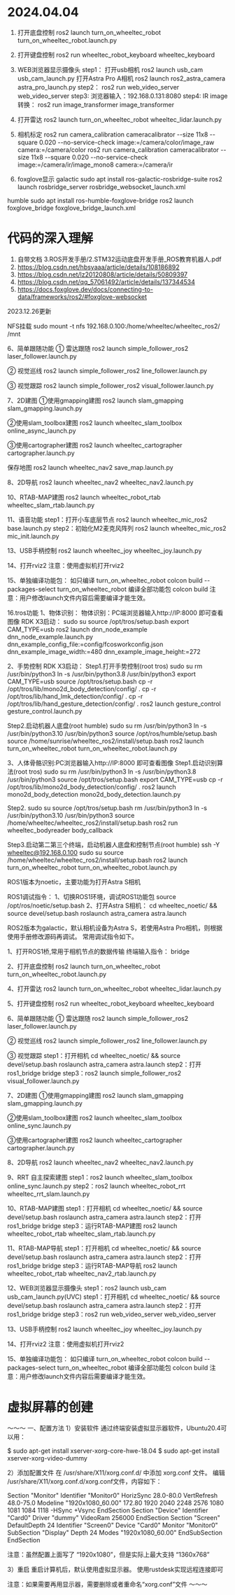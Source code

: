 # 2024.04.04

1. 打开底盘控制
       ros2 launch turn_on_wheeltec_robot turn_on_wheeltec_robot.launch.py
2. 打开键盘控制
       ros2 run wheeltec_robot_keyboard wheeltec_keyboard
3. WEB浏览器显示摄像头
step1：
       打开usb相机
       ros2 launch usb_cam usb_cam_launch.py
       打开Astra Pro A相机
       ros2 launch ros2_astra_camera astra_pro_launch.py
step2：
       ros2 run web_video_server web_video_server
step3:
       浏览器输入：192.168.0.131:8080
step4:
       IR image 转换：
       ros2 run image_transformer image_transformer
4. 打开雷达
       ros2 launch turn_on_wheeltec_robot wheeltec_lidar.launch.py

5. 相机标定
ros2 run camera_calibration cameracalibrator --size 11x8 --square 0.020 --no-service-check image:=/camera/color/image_raw camera:=/camera/color
ros2 run camera_calibration cameracalibrator --size 11x8 --square 0.020 --no-service-check image:=/camera/ir/image_mono8 camera:=/camera/ir

6. foxglove显示
galactic
sudo apt install ros-galactic-rosbridge-suite
ros2 launch rosbridge_server rosbridge_websocket_launch.xml

humble
sudo apt install ros-humble-foxglove-bridge
ros2 launch foxglove_bridge foxglove_bridge_launch.xml




# 代码的深入理解

1. 自带文档  3.ROS开发手册/2.STM32运动底盘开发手册_ROS教育机器人.pdf
2. https://blog.csdn.net/hbsyaaa/article/details/108186892
3. https://blog.csdn.net/lz20120808/article/details/50809397
4. https://blog.csdn.net/qq_57061492/article/details/137344534
5. https://docs.foxglove.dev/docs/connecting-to-data/frameworks/ros2/#foxglove-websocket

2023.12.26更新

NFS挂载
sudo mount -t nfs 192.168.0.100:/home/wheeltec/wheeltec_ros2/ /mnt


6、简单跟随功能
① 雷达跟随
ros2 launch simple_follower_ros2 laser_follower.launch.py

② 视觉巡线
ros2 launch simple_follower_ros2 line_follower.launch.py

③ 视觉跟踪
ros2 launch simple_follower_ros2 visual_follower.launch.py

7、2D建图
①使用gmapping建图
ros2 launch slam_gmapping slam_gmapping.launch.py

②使用slam_toolbox建图
ros2 launch wheeltec_slam_toolbox online_async_launch.py

③使用cartographer建图
ros2 launch wheeltec_cartographer cartographer.launch.py

保存地图
ros2 launch wheeltec_nav2 save_map.launch.py

8、2D导航
ros2 launch wheeltec_nav2 wheeltec_nav2.launch.py

10、RTAB-MAP建图
ros2 launch wheeltec_robot_rtab wheeltec_slam_rtab.launch.py

11、语音功能
step1：打开小车底层节点
ros2 launch wheeltec_mic_ros2 base.launch.py
step2：初始化M2麦克风阵列
ros2 launch wheeltec_mic_ros2 mic_init.launch.py

13、USB手柄控制
ros2 launch wheeltec_joy wheeltec_joy.launch.py

14、打开rviz2
注意：使用虚拟机打开rviz2

15、单独编译功能包：
如只编译 turn_on_wheeltec_robot
colcon build --packages-select turn_on_wheeltec_robot
编译全部功能包
colcon build
注意：用户修改launch文件内容后需要编译才能生效。

16.tros功能
1、物体识别：
物体识别：PC端浏览器输入http://IP:8000 即可查看图像
RDK X3启动：
sudo su
source /opt/tros/setup.bash
export CAM_TYPE=usb
ros2 launch dnn_node_example dnn_node_example.launch.py dnn_example_config_file:=config/fcosworkconfig.json dnn_example_image_width:=480 dnn_example_image_height:=272

2、手势控制
RDK X3启动：
Step1.打开手势控制(root tros)
sudo su
rm /usr/bin/python3
ln -s /usr/bin/python3.8 /usr/bin/python3
export CAM_TYPE=usb
source /opt/tros/setup.bash 
cp -r /opt/tros/lib/mono2d_body_detection/config/ .
cp -r /opt/tros/lib/hand_lmk_detection/config/ .
cp -r /opt/tros/lib/hand_gesture_detection/config/ .
ros2 launch gesture_control gesture_control.launch.py 

Step2.启动机器人底盘(root humble)
sudo su
rm /usr/bin/python3
ln -s /usr/bin/python3.10 /usr/bin/python3
source /opt/ros/humble/setup.bash
source /home/sunrise/wheeltec_ros2/install/setup.bash
ros2 launch turn_on_wheeltec_robot turn_on_wheeltec_robot.launch.py



3、人体骨骼识别:PC浏览器输入http://IP:8000 即可查看图像
Step1.启动识别算法(root tros)
sudo su 
rm /usr/bin/python3
ln -s /usr/bin/python3.8 /usr/bin/python3
source /opt/tros/setup.bash
export CAM_TYPE=usb
cp -r /opt/tros/lib/mono2d_body_detection/config/ .
ros2 launch mono2d_body_detection mono2d_body_detection.launch.py

Step2.
sudo su 
source /opt/tros/setup.bash
rm /usr/bin/python3
ln -s /usr/bin/python3.10 /usr/bin/python3
source /home/wheeltec/wheeltec_ros2/install/setup.bash 
ros2 run wheeltec_bodyreader body_callback

Step3.启动第二第三个终端，启动机器人底盘和控制节点(root humble)
ssh -Y wheeltec@192.168.0.100 
sudo su 
source /home/wheeltec/wheeltec_ros2/install/setup.bash 
ros2 launch turn_on_wheeltec_robot turn_on_wheeltec_robot.launch.py

ROS1版本为noetic，主要功能为打开Astra S相机

ROS1调试指令：
1、切换ROS1环境，调试ROS1功能包
source /opt/ros/noetic/setup.bash
2、打开Astra S相机：
cd wheeltec_noetic/ && source devel/setup.bash
roslaunch astra_camera astra.launch
 
ROS2版本为galactic，默认相机设备为Astra S，若使用Astra Pro相机，则根据使用手册修改源码再调试。
常用调试指令如下。

1、打开ROS1桥,常用于相机节点的数据传输
终端输入指令：
       bridge

2、打开底盘控制
ros2 launch turn_on_wheeltec_robot turn_on_wheeltec_robot.launch.py


4、打开雷达
ros2 launch turn_on_wheeltec_robot wheeltec_lidar.launch.py

5、打开键盘控制
ros2 run wheeltec_robot_keyboard wheeltec_keyboard 

6、简单跟随功能
① 雷达跟随
ros2 launch simple_follower_ros2 laser_follower.launch.py

② 视觉巡线
ros2 launch simple_follower_ros2 line_follower.launch.py

③ 视觉跟踪
step1：打开相机
cd wheeltec_noetic/ && source devel/setup.bash
roslaunch astra_camera astra.launch
step2：打开ros1_bridge
       bridge
step3：ros2 launch simple_follower_ros2 visual_follower.launch.py

7、2D建图
①使用gmapping建图
ros2 launch slam_gmapping slam_gmapping.launch.py

②使用slam_toolbox建图
ros2 launch wheeltec_slam_toolbox online_sync.launch.py

③使用cartographer建图
ros2 launch wheeltec_cartographer cartographer.launch.py

8、2D导航
ros2 launch wheeltec_nav2 wheeltec_nav2.launch.py

9、RRT 自主探索建图
step1：ros2 launch wheeltec_slam_toolbox online_sync.launch.py
step2：ros2 launch wheeltec_robot_rrt wheeltec_rrt_slam.launch.py

10、RTAB-MAP建图
step1：打开相机
cd wheeltec_noetic/ && source devel/setup.bash
roslaunch astra_camera astra.launch
step2：打开ros1_bridge
       bridge
step3：运行RTAB-MAP建图
ros2 launch wheeltec_robot_rtab wheeltec_slam_rtab.launch.py

11、RTAB-MAP导航
step1：打开相机
cd wheeltec_noetic/ && source devel/setup.bash
roslaunch astra_camera astra.launch
step2：打开ros1_bridge
       bridge
step3：运行RTAB-MAP导航
ros2 launch wheeltec_robot_rtab wheeltec_nav2_rtab.launch.py


12、WEB浏览器显示摄像头
step1：ros2 launch usb_cam usb_cam_launch.py(UVC)
step1：打开相机
cd wheeltec_noetic/ && source devel/setup.bash
roslaunch astra_camera astra.launch
step2：打开ros1_bridge
       bridge
step3：ros2 run web_video_server web_video_server

13、USB手柄控制
ros2 launch wheeltec_joy wheeltec_joy.launch.py

14、打开rviz2
注意：使用虚拟机打开rviz2

15、单独编译功能包：
如只编译 turn_on_wheeltec_robot
colcon build --packages-select turn_on_wheeltec_robot
编译全部功能包
colcon build
注意：用户修改launch文件内容后需要编译才能生效。


# 虚拟屏幕的创建
～～～
一、配置方法
1）安装软件
通过终端安装虚拟显示器软件，Ubuntu20.4可以用：

$ sudo apt-get install xserver-xorg-core-hwe-18.04
$ sudo apt-get install xserver-xorg-video-dummy

2）添加配置文件
在 /usr/share/X11/xorg.conf.d/ 中添加 xorg.conf 文件。
编辑 /usr/share/X11/xorg.conf.d/xorg.conf文件，内容如下：

Section "Monitor"
  Identifier "Monitor0"
  HorizSync 28.0-80.0
  VertRefresh 48.0-75.0
  Modeline "1920x1080_60.00" 172.80 1920 2040 2248 2576 1080 1081 1084 1118 -HSync +Vsync
EndSection
Section "Device"
  Identifier "Card0"
  Driver "dummy"
  VideoRam 256000
EndSection
Section "Screen"
  DefaultDepth 24
  Identifier "Screen0"
  Device "Card0"
  Monitor "Monitor0"
  SubSection "Display"
    Depth 24
    Modes "1920x1080_60.00"
  EndSubSection
EndSection

注意：虽然配置上面写了 “1920x1080”，但是实际上最大支持 “1360x768”

3）重启
重启计算机后，默认使用虚拟显示器。
使用rustdesk实现远程连接即可

注意：如果需要再用显示器，需要删除或者重命名“xorg.conf”文件
～～～
